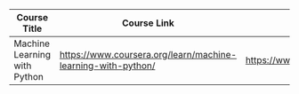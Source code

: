 |Course Title|Course Link|Certificate Link|
|---|---|---|
|Machine Learning with Python|https://www.coursera.org/learn/machine-learning-with-python/|https://www.coursera.org/account/accomplishments/certificate/VZQGDELJ3HZH|
